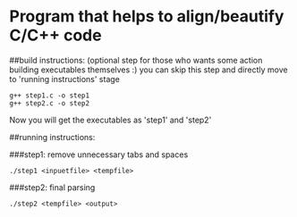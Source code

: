 # Program that helps to align/beautify C/C++ code  


##build instructions: (optional step for those who wants some action building executables themselves :) you can skip this step and directly move to 'running instructions' stage
```
g++ step1.c -o step1
g++ step2.c -o step2
```
Now you will get the executables as 'step1' and 'step2'  

##running instructions:

###step1: remove unnecessary tabs and spaces
```
./step1 <inpuetfile> <tempfile>
```

###step2: final parsing
```
./step2 <tempfile> <output>
```

